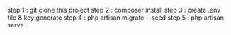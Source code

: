 step 1 : git clone this project
step 2 : composer install
step 3 : create .env file & key generate
step 4 : php artisan migrate --seed
step 5 : php artisan serve
